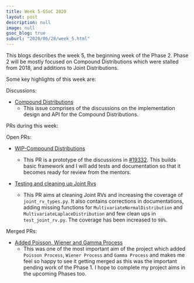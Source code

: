 ```yaml
---
title: Week 5-GSoC 2020
layout: post
description: null
image: null
gsoc_blog: true
suburl: "2020/06/28/week_5.html"
---
```


This blogs describes the week 5, the beginning week of the Phase 2. Phase 2 will be mostly focused on Compound Distributions which were stalled from 2018, and additions to Joint Distributions.

Some key highlights of this week are:

Discussions:

* [Compound Distributions](https://github.com/sympy/sympy/issues/19332)
  * This issue comprises of the discussions on the implementation design and API for the Compound Distributions.

PRs during this week:

Open PRs:

* [WIP-Compound Distributions](https://github.com/sympy/sympy/pull/19648)
  * This PR is a prototype of the discussions in [#19332](https://github.com/sympy/sympy/issues/19332). This builds basic framework and I will add tests and documentation so that it becomes ready for review from the mentors.

* [Testing and cleaning up Joint Rvs](https://github.com/sympy/sympy/pull/19631)
  * This PR aims at cleaning Joint RVs and increasing the coverage of `joint_rv_types.py`. It also contains corrections in documentations, adding missing functions for `MultivariateNormalDistribution` and `MultivariateLaplaceDistribution` and few clean ups in `test_joint_rv.py`. The coverage has been increased to `98%`.

Merged PRs:

* [Added Poisson, Wiener and Gamma Process](https://github.com/sympy/sympy/pull/19387)
  * This was one of the most important aim of the project which added `Poisson Process`, `Wiener Process` and `Gamma Process` and makes me feel so happy to see it getting merged as this was the important pending work of the Phase 1. I hope to complete my project aims in the upcoming Phases too.
